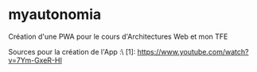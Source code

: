 # myautonomia
Création d'une PWA pour le cours d'Architectures Web et mon TFE

Sources pour la création de l'App :\\
[1]: https://www.youtube.com/watch?v=7Ym-GxeR-HI
